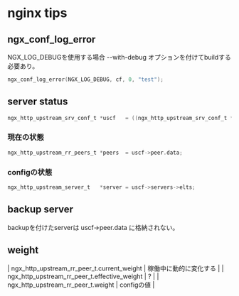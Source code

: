 nginx tips
==========

ngx_conf_log_error
------------------
NGX_LOG_DEBUGを使用する場合 --with-debug オプションを付けてbuildする必要あり。  
```c
ngx_conf_log_error(NGX_LOG_DEBUG, cf, 0, "test");
```

server status
-------------
```c
ngx_http_upstream_srv_conf_t *uscf   = ((ngx_http_upstream_srv_conf_t **)umcf->upstreams.elts)[i]; /* (*cf1) */
```
### 現在の状態
```c
ngx_http_upstream_rr_peers_t *peers  = uscf->peer.data;
```
### configの状態
```c
ngx_http_upstream_server_t   *server = uscf->servers->elts;
```

backup server
-------------
backupを付けたserverは uscf->peer.data に格納されない。  

weight
------
| ngx_http_upstream_rr_peer_t.current_weight | 稼働中に動的に変化する |
| ngx_http_upstream_rr_peer_t.effective_weight | ? |
| ngx_http_upstream_rr_peer_t.weight | configの値 |
